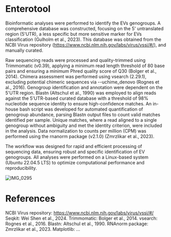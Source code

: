# Enterotool
Bioinformatic analyses were performed to identify the EVs genogroups. A comprehensive database was constructed, focusing on the 5' untranslated region (5'UTR), a less specific but more sensitive marker for EVs classification (Gulholm et al., 2023). This database was obtained from the NCBI Virus repository (https://www.ncbi.nlm.nih.gov/labs/virus/vssi/#/), and manually curated. 

Raw sequencing reads were processed and quality-trimmed using Trimmomatic (v0.39), applying a minimum read length threshold of 80 base pairs and ensuring a minimum Phred quality score of Q30 (Bolger et al., 2014). Chimera assessment was performed using vsearch (2.29.1), excluding potential chimeric sequences via --uchime_denovo (Rognes et al., 2016). Genogroup identification and annotation were dependent on the 5'UTR region. Blastn (Altschul et al., 1990) was employed to align reads against the 5'UTR-based curated database with a threshold of 98% nucleotide sequence identity to ensure high-confidence matches. An in-house bash script was developed for automated quantification of genogroup abundance, parsing Blastn output files to count valid matches identified per sample. Unique matches, where a read aligned to a single genogroup without ambiguity and met the identity criterion, were included in the analysis. Data normalization to counts per million (CPM) was performed using the rnanorm package (v2.1.0) (Zmrzlikar et al., 2023).

The workflow was designed for rapid and efficient processing of sequencing data, ensuring robust and specific identification of EV genogroups. All analyses were performed on a Linux-based system (Ubuntu 22.04.5 LTS) to optimize computational performance and reproducibility.

![IMG_0295](https://github.com/user-attachments/assets/9dd79bbc-d6d1-42b8-959a-6df95a131d6e)

# References
NCBI Virus repository: https://www.ncbi.nlm.nih.gov/labs/virus/vssi/#/
Seqkit: Wei Shen et al., 2024.
Trimmomatic: Bolger et al., 2014.
vsearch: Rognes et al., 2016.
Blastn: Altschul et al., 1990.
RNAnorm package: Zmrzlikar et al., 2023.
Matplotlib: ...
